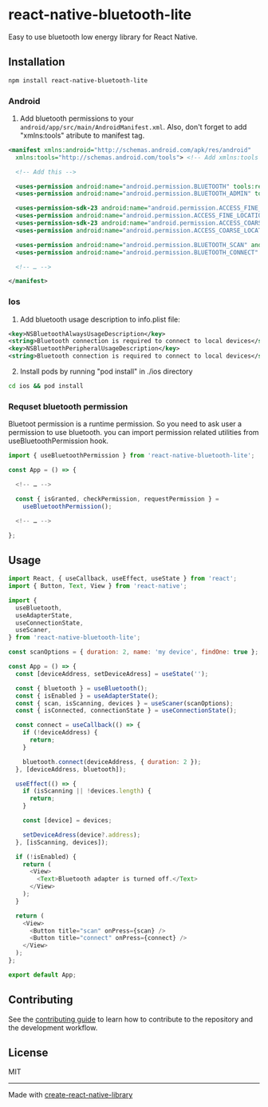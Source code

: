 # react-native-bluetooth-lite

Easy to use bluetooth low energy library for React Native.

## Installation

```sh
npm install react-native-bluetooth-lite
```

### Android

1. Add bluetooth permissions to your `android/app/src/main/AndroidManifest.xml`. Also, don't forget to add "xmlns:tools" atribute to manifest tag.

```xml
<manifest xmlns:android="http://schemas.android.com/apk/res/android"
  xmlns:tools="http://schemas.android.com/tools"> <!-- Add xmlns:tools -->

  <!-- Add this -->

  <uses-permission android:name="android.permission.BLUETOOTH" tools:remove="android:maxSdkVersion" />
  <uses-permission android:name="android.permission.BLUETOOTH_ADMIN" tools:remove="android:maxSdkVersion" />

  <uses-permission-sdk-23 android:name="android.permission.ACCESS_FINE_LOCATION" tools:node="remove"/>
  <uses-permission android:name="android.permission.ACCESS_FINE_LOCATION"/>
  <uses-permission-sdk-23 android:name="android.permission.ACCESS_COARSE_LOCATION" tools:node="remove"/>
  <uses-permission android:name="android.permission.ACCESS_COARSE_LOCATION"/>

  <uses-permission android:name="android.permission.BLUETOOTH_SCAN" android:usesPermissionFlags="neverForLocation" />
  <uses-permission android:name="android.permission.BLUETOOTH_CONNECT" />

  <!-- … -->

</manifest>
```

### Ios

1. Add bluetooth usage description to info.plist file:

```xml
<key>NSBluetoothAlwaysUsageDescription</key>
<string>Bluetooth connection is required to connect to local devices</string>
<key>NSBluetoothPeripheralUsageDescription</key>
<string>Bluetooth connection is required to connect to local devices</string>
```

2. Install pods by running "pod install" in ./ios directory

```sh
cd ios && pod install
```

### Requset bluetooth permission

Bluetoot permission is a runtime permission. So you need to ask user a permission to use bluetooth.
you can import permission related utilities from useBluetoothPermission hook.

```js
import { useBluetoothPermission } from 'react-native-bluetooth-lite';

const App = () => {

  <!-- … -->

  const { isGranted, checkPermission, requestPermission } =
    useBluetoothPermission();

  <!-- … -->

};
```

## Usage

```js
import React, { useCallback, useEffect, useState } from 'react';
import { Button, Text, View } from 'react-native';

import {
  useBluetooth,
  useAdapterState,
  useConnectionState,
  useScaner,
} from 'react-native-bluetooth-lite';

const scanOptions = { duration: 2, name: 'my device', findOne: true };

const App = () => {
  const [deviceAddress, setDeviceAdress] = useState('');

  const { bluetooth } = useBluetooth();
  const { isEnabled } = useAdapterState();
  const { scan, isScanning, devices } = useScaner(scanOptions);
  const { isConnected, connectionState } = useConnectionState();

  const connect = useCallback(() => {
    if (!deviceAddress) {
      return;
    }

    bluetooth.connect(deviceAddress, { duration: 2 });
  }, [deviceAddress, bluetooth]);

  useEffect(() => {
    if (isScanning || !devices.length) {
      return;
    }

    const [device] = devices;

    setDeviceAdress(device?.address);
  }, [isScanning, devices]);

  if (!isEnabled) {
    return (
      <View>
        <Text>Bluetooth adapter is turned off.</Text>
      </View>
    );
  }

  return (
    <View>
      <Button title="scan" onPress={scan} />
      <Button title="connect" onPress={connect} />
    </View>
  );
};

export default App;

```

## Contributing

See the [contributing guide](CONTRIBUTING.md) to learn how to contribute to the repository and the development workflow.

## License

MIT

---

Made with [create-react-native-library](https://github.com/callstack/react-native-builder-bob)
